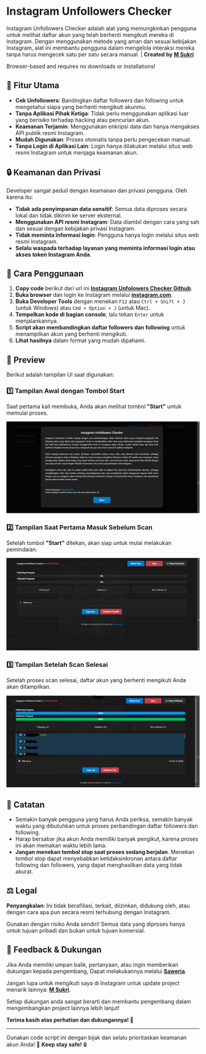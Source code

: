 # Instagram Unfollowers Checker

Instagram Unfollowers Checker adalah alat yang memungkinkan pengguna untuk melihat daftar akun yang telah berhenti mengikuti mereka di Instagram. Dengan menggunakan metode yang aman dan sesuai kebijakan Instagram, alat ini membantu pengguna dalam mengelola interaksi mereka tanpa harus mengecek satu per satu secara manual. | **Created by [M Sukri](https://www.instagram.com/msukri_03/)**

Browser-based and requires no downloads or installations!

## 🚀 Fitur Utama
- **Cek Unfollowers**: Bandingkan daftar followers dan following untuk mengetahui siapa yang berhenti mengikuti akunmu.
- **Tanpa Aplikasi Pihak Ketiga**: Tidak perlu menggunakan aplikasi luar yang berisiko terhadap hacking atau pencurian akun.
- **Keamanan Terjamin**: Menggunakan enkripsi data dan hanya mengakses API publik resmi Instagram.
- **Mudah Digunakan**: Proses otomatis tanpa perlu pengecekan manual.
- **Tanpa Login di Aplikasi Lain**: Login hanya dilakukan melalui situs web resmi Instagram untuk menjaga keamanan akun.

## 🔒 Keamanan dan Privasi
Developer sangat peduli dengan keamanan dan privasi pengguna. Oleh karena itu:
- **Tidak ada penyimpanan data sensitif**: Semua data diproses secara lokal dan tidak dikirim ke server eksternal.
- **Menggunakan API resmi Instagram**: Data diambil dengan cara yang sah dan sesuai dengan kebijakan privasi Instagram.
- **Tidak meminta informasi login**: Pengguna hanya login melalui situs web resmi Instagram.
- **Selalu waspada terhadap layanan yang meminta informasi login atau akses token Instagram Anda**.

## 📌 Cara Penggunaan
1. **Copy code** berikut dari url ini **[Instagram Unfolowers Checker Github](https://msxky.github.io/instagramUnfollowersV2/)**.
1. **Buka browser** dan login ke Instagram melalui **[instagram.com](https://www.instagram.com/)**.
2. **Buka Developer Tools** dengan menekan `F12` atau `Ctrl + Shift + J` (untuk Windows) atau `Cmd + Option + J` (untuk Mac).
3. **Tempelkan kode di bagian console**, lalu tekan `Enter` untuk menjalankannya.
4. **Script akan membandingkan daftar followers dan following** untuk menampilkan akun yang berhenti mengikuti.
5. **Lihat hasilnya** dalam format yang mudah dipahami.

## 📸 Preview
Berikut adalah tampilan UI  saat digunakan:

### 1️⃣ Tampilan Awal dengan Tombol Start
Saat pertama kali membuka, Anda akan melihat tombol **"Start"** untuk memulai proses.

![Tampilan Awal](assets/preview1.png)

### 2️⃣ Tampilan Saat Pertama Masuk Sebelum Scan
Setelah tombol **"Start"** ditekan, akan siap untuk mulai melakukan pemindaian.

![Sebelum Scan](assets/preview2.png)

### 3️⃣ Tampilan Setelah Scan Selesai
Setelah proses scan selesai, daftar akun yang berhenti mengikuti Anda akan ditampilkan.

![Setelah Scan](assets/preview3.png)

## 📝 Catatan
- Semakin banyak pengguna yang harus Anda periksa, semakin banyak waktu yang dibutuhkan untuk proses perbandingan daftar followers dan following.
- Harap bersabar jika akun Anda memiliki banyak pengikut, karena proses ini akan memakan waktu lebih lama.
- **Jangan menekan tombol stop saat proses sedang berjalan**. Menekan tombol stop dapat menyebabkan ketidaksinkronan antara daftar following dan followers, yang dapat menghasilkan data yang tidak akurat.

## ⚖️ Legal
**Penyangkalan**: Ini tidak berafiliasi, terkait, diizinkan, didukung oleh, atau dengan cara apa pun secara resmi terhubung dengan Instagram.

Gunakan dengan risiko Anda sendiri! Semua data yang diproses hanya untuk tujuan pribadi dan bukan untuk tujuan komersial.

## 💬 Feedback & Dukungan
Jika Anda memiliki umpan balik, pertanyaan, atau ingin memberikan dukungan kepada pengembang, Dapat melakukannya melalui **[Saweria](https://sociabuzz.com/msxki)**.

Jangan lupa untuk mengikuti saya di Instagram untuk update project menarik lainnya: **[M Sukri](https://www.instagram.com/msukri_03/)**.

Setiap dukungan anda sangat berarti dan membantu pengembang dalam mengembangkan project lainnya lebih lanjut!

**Terima kasih atas perhatian dan dukungannya! 🙏**


---

Gunakan code script ini dengan bijak dan selalu prioritaskan keamanan akun Anda!
🚀 **Keep stay safe!** 🔒
